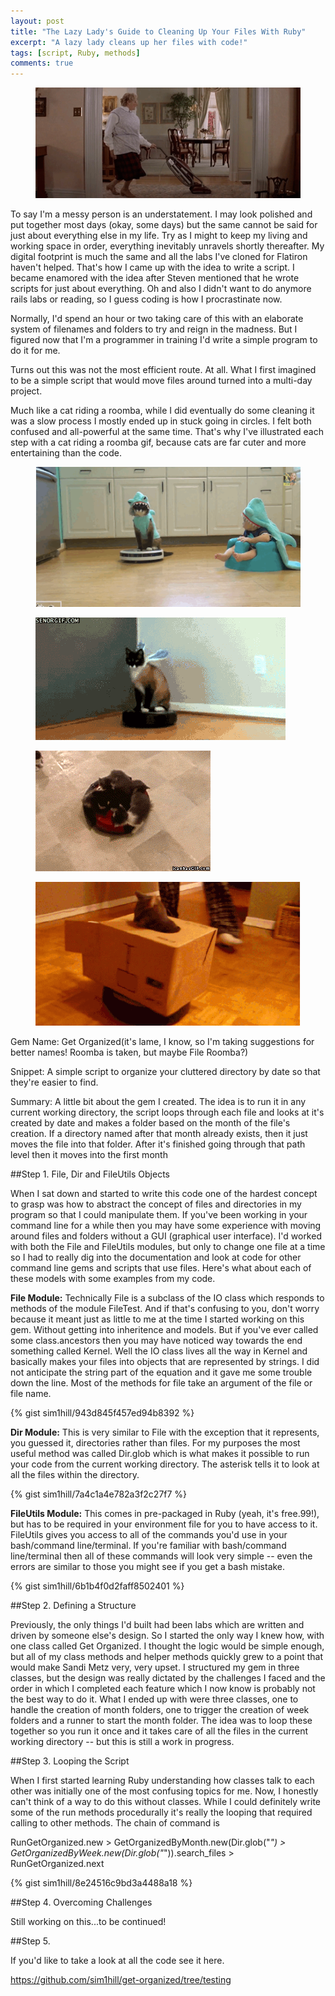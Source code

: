 ```yaml
---
layout: post
title: "The Lazy Lady's Guide to Cleaning Up Your Files With Ruby"
excerpt: "A lazy lady cleans up her files with code!"
tags: [script, Ruby, methods]
comments: true
---
```

<figure>
 <img src="/images/mrs-doubtfire.gif" alt="mrs.doubtfire vacumming">
</figure>
To say I'm a messy person is an understatement. I may look polished and put together most days (okay, some days) but the same cannot be said for just about everything else in my life. Try as I might to keep my living and working space in order, everything inevitably unravels shortly thereafter. My digital footprint is much the same and all the labs I've cloned for Flatiron haven't helped. That's how I came up with the idea to write a script. I became enamored with the idea after Steven mentioned that he wrote scripts for just about everything. Oh and also I didn't want to do anymore rails labs or reading, so I guess coding is how I procrastinate now. 

Normally, I'd spend an hour or two taking care of this with an elaborate system of filenames and folders to try and reign in the madness. But I figured now that I'm a programmer in training I'd write a simple program to do it for me. 

Turns out this was not the most efficient route. At all. What I first imagined to be a simple script that would move files around turned into a multi-day project. 

Much like a cat riding a roomba, while I did eventually do some cleaning it was a slow process I mostly ended up in stuck going in circles. I felt both confused and all-powerful at the same time. That's why I've illustrated each step with a cat riding a roomba gif, because cats are far cuter and more entertaining than the code.

<figure>
 <img src="/images/cat-riding-roomba.gif" alt="cat riding a roomba in a shark costume">
</figure>
<figure>
 <img src="/images/cat-riding-roomba-2.gif" alt="cat riding a roomba">
</figure>
<figure>
 <img src="/images/cat-riding-roomba-3.gif" alt="a bunch of kittens riding on a roomba">
</figure>
<figure>
 <img src="/images/cat-riding-roomba-4.gif" alt="cat in box riding a roomba">
</figure>

Gem Name: Get Organized(it's lame, I know, so I'm taking suggestions for better names! Roomba is taken, but maybe File Roomba?)

Snippet: A simple script to organize your cluttered directory by date so that they're easier to find. 

Summary: A little bit about the gem I created. The idea is to run it in any current working directory, the script loops through each file and looks at it's created by date and makes a folder based on the month of the file's creation. If a directory named after that month already exists, then it just moves the file into that folder. After it's finished going through that path level then it moves into the first month

##Step 1. File, Dir and FileUtils Objects

When I sat down and started to write this code one of the hardest concept to grasp was how to abstract the concept of files and directories in my program so that I could manipulate them. If you've been working in your command line for a while then you may have some experience with moving around files and folders without a GUI (graphical user interface). I'd worked with both the File and FileUtils modules, but only to change one file at a time so I had to really dig into the documentation and look at code for other command line gems and scripts that use files. Here's what about each of these models with some examples from my code. 

**File Module:** Technically File is a subclass of the IO class which responds to methods of the module FileTest. And if that's confusing to you, don't worry because it meant just as little to me at the time I started working on this gem. Without getting into inheritence and models. But if you've ever called some class.ancestors then you may have noticed way towards the end something called Kernel. Well the IO class lives all the way in Kernel and basically makes your files into objects that are represented by strings. I did not anticipate the string part of the equation and it gave me some trouble down the line. Most of the methods for file take an argument of the file or file name.

{% gist sim1hill/943d845f457ed94b8392 %}

**Dir Module:** This is very similar to File with the exception that it represents, you guessed it, directories rather than files. For my purposes the most useful method was called Dir.glob which is what makes it possible to run your code from the current working directory. The asterisk tells it to look at all the files within the directory. 

{% gist sim1hill/7a4c1a4e782a3f2c27f7 %}

**FileUtils Module:** This comes in pre-packaged in Ruby (yeah, it's free.99!), but has to be required in your environment file for you to have access to it. FileUtils gives you access to all of the commands you'd use in your bash/command line/terminal. If you're familiar with bash/command line/terminal then all of these commands will look very simple -- even the errors are similar to those you might see if you get a bash mistake.  

{% gist sim1hill/6b1b4f0d2faff8502401 %}

##Step 2. Defining a Structure

Previously, the only things I'd built had been labs which are written and driven by someone else's design. So I started the only way I knew how, with one class called Get Organized. I thought the logic would be simple enough, but all of my class methods and helper methods quickly grew to a point that would make Sandi Metz very, very upset. I structured my gem in three classes, but the design was really dictated by the challenges I faced and the order in which I completed each feature which I now know is probably not the best way to do it. What I ended up with were three classes, one to handle the creation of month folders, one to trigger the creation of week folders and a runner to start the month folder. The idea was to loop these together so you run it once and it takes care of all the files in the current working directory -- but this is still a work in progress.

##Step 3. Looping the Script 

When I first started learning Ruby understanding how classes talk to each other was initially one of the most confusing topics for me. Now, I honestly can't think of a way to do this without classes. While I could definitely write some of the run methods procedurally it's really the looping that required calling to other methods. The chain of command is

RunGetOrganized.new > GetOrganizedByMonth.new(Dir.glob("*") > GetOrganizedByWeek.new(Dir.glob("*")).search_files > RunGetOrganized.next

{% gist sim1hill/8e24516c9bd3a4488a18 %}

##Step 4. Overcoming Challenges

Still working on this...to be continued!

##Step 5. 

If you'd like to take a look at all the code see it here. 

https://github.com/sim1hill/get-organized/tree/testing
